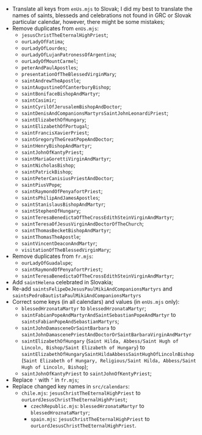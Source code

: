 - Translate all keys from `enUs.mjs` to Slovak; I did my best to translate the names of saints, blesseds and celebrations not found in GRC or Slovak particular calendar, however, there might be some mistakes;
- Remove duplicates from `enUs.mjs`:
  - `jesusChristTheEternalHighPriest`;
  - `ourLadyOfFatima`;
  - `ourLadyOfLourdes`;
  - `ourLadyOfLujanPatronessOfArgentina`;
  - `ourLadyOfMountCarmel`;
  - `peterAndPaulApostles`;
  - `presentationOfTheBlessedVirginMary`;
  - `saintAndrewTheApostle`;
  - `saintAugustineOfCanterburyBishop`;
  - `saintBonifaceBishopAndMartyr`;
  - `saintCasimir`;
  - `saintCyrilOfJerusalemBishopAndDoctor`;
  - `saintDenisAndCompanionsMartyrsSaintJohnLeonardiPriest`;
  - `saintElizabethOfHungary`;
  - `saintElizabethOfPortugal`;
  - `saintFrancisXavierPriest`;
  - `saintGregoryTheGreatPopeAndDoctor`;
  - `saintHenryBishopAndMartyr`;
  - `saintJohnOfKantyPriest`;
  - `saintMariaGorettiVirginAndMartyr`;
  - `saintNicholasBishop`;
  - `saintPatrickBishop`;
  - `saintPeterCanisiusPriestAndDoctor`;
  - `saintPiusVPope`;
  - `saintRaymondOfPenyafortPriest`;
  - `saintsPhilipAndJamesApostles`;
  - `saintStanislausBishopAndMartyr`;
  - `saintStephenOfHungary`;
  - `saintTeresaBenedictaOfTheCrossEdithSteinVirginAndMartyr`;
  - `saintTeresaOfJesusVirginAndDoctorOfTheChurch`;
  - `saintThomasBecketBishopAndMartyr`;
  - `saintThomasTheApostle`;
  - `saintVincentDeaconAndMartyr`;
  - `visitationOfTheBlessedVirginMary`;
- Remove duplicates from `fr.mjs`:
  - `ourLadyOfGuadalupe`;
  - `saintRaymondOfPenyafortPriest`;
  - `saintTeresaBenedictaOfTheCrossEdithSteinVirginAndMartyr`;
- Add `saintHelena` celebrated in Slovakia;
- Re-add `saintsFelipeDeJesusPaulMikiAndCompanionsMartyrs` and `saintsPedroBautistaPaulMikiAndCompanionsMartyrs`
- Correct some keys (in all calendars) and values (in `enUs.mjs` only):
  - `blessedHrzonataMartyr` to `blessedHrzonataMartyr`;
  - `saintFabianPopeAndMartyrAndSaintSebastianPopeAndMartyr` to `saintsFabianPopeAndSebastianMartyrs`;
  - `saintJohnDamasceneOrSaintBarbara` to `saintJohnDamascenePriestAndDoctorOrSaintBarbaraVirginAndMartyr`
  - `saintElizabethOfHungary` (`Saint Hilda, Abbess/Saint Hugh of Lincoln, Bishop/Saint Elizabeth of Hungary`) to `saintElizabethOfHungarySaintHildaAbbessSaintHughOfLincolnBishop` (`Saint Elizabeth of Hungary, Religious/Saint Hilda, Abbess/Saint Hugh of Lincoln, Bishop`);
  - `saintJohnOfKantyPriest` to `saintJohnOfKentyPriest`;
- Replace `'` with `’` in `fr.mjs`;
- Replace changed key names in `src/calendars`:
  - `chile.mjs`: `jesusChristTheEternalHighPriest` to `ourLordJesusChristTheEternalHighPriest`;
	- `czechRepublic.mjs`: `blessedHrzonataMartyr` to `blessedHroznataMartyr`;
	- `spain.mjs`: `jesusChristTheEternalHighPriest` to `ourLordJesusChristTheEternalHighPriest`.